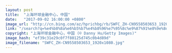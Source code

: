 ```yaml
---
layout: post
title:  "上海环球金融中心，中国"
date:   "2017-09-02 16:00:00 +0800"
image_url: "http://cn.bing.com/az/hprichbg/rb/SWFC_ZH-CN9558503653_1920x1080.jpg"
link: "/search?q=%e4%b8%8a%e6%b5%b7%e4%b8%96%e7%95%8c%e9%87%91%e8%9e%8d%e4%b8%ad%e5%bf%83&form=hpcapt&mkt=zh-cn"
copyright: "上海环球金融中心，中国 (© Danny Hu/Getty Images)"
image_hash: "ef39c31e29c0f7f80125d745c0b4d89d"
image_filename: "SWFC_ZH-CN9558503653_1920x1080.jpg"
---
```

